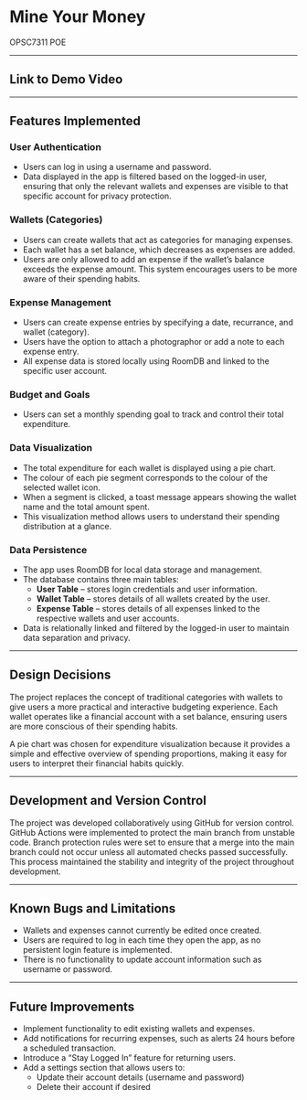 # Mine Your Money
OPSC7311 POE

---

## Link to Demo Video

---

## Features Implemented  

### User Authentication  
- Users can log in using a username and password.  
- Data displayed in the app is filtered based on the logged-in user, ensuring that only the relevant wallets and expenses are visible to that specific account for privacy protection.

### Wallets (Categories)  
- Users can create wallets that act as categories for managing expenses.  
- Each wallet has a set balance, which decreases as expenses are added.  
- Users are only allowed to add an expense if the wallet’s balance exceeds the expense amount. This system encourages users to be more aware of their spending habits.

### Expense Management  
- Users can create expense entries by specifying a date, recurrance, and wallet (category).  
- Users have the option to attach a photographor or add a note to each expense entry.  
- All expense data is stored locally using RoomDB and linked to the specific user account.

### Budget and Goals  
- Users can set a monthly spending goal to track and control their total expenditure.

### Data Visualization  
- The total expenditure for each wallet is displayed using a pie chart.  
- The colour of each pie segment corresponds to the colour of the selected wallet icon.  
- When a segment is clicked, a toast message appears showing the wallet name and the total amount spent.  
- This visualization method allows users to understand their spending distribution at a glance.

### Data Persistence  
- The app uses RoomDB for local data storage and management.  
- The database contains three main tables:  
  - **User Table** – stores login credentials and user information.  
  - **Wallet Table** – stores details of all wallets created by the user.  
  - **Expense Table** – stores details of all expenses linked to the respective wallets and user accounts.  
- Data is relationally linked and filtered by the logged-in user to maintain data separation and privacy.

---

## Design Decisions  
The project replaces the concept of traditional categories with wallets to give users a more practical and interactive budgeting experience. Each wallet operates like a financial account with a set balance, ensuring users are more conscious of their spending habits.  

A pie chart was chosen for expenditure visualization because it provides a simple and effective overview of spending proportions, making it easy for users to interpret their financial habits quickly.

---

## Development and Version Control  
The project was developed collaboratively using GitHub for version control. GitHub Actions were implemented to protect the main branch from unstable code. Branch protection rules were set to ensure that a merge into the main branch could not occur unless all automated checks passed successfully. This process maintained the stability and integrity of the project throughout development.

---

## Known Bugs and Limitations  
- Wallets and expenses cannot currently be edited once created.  
- Users are required to log in each time they open the app, as no persistent login feature is implemented.  
- There is no functionality to update account information such as username or password.  

---

## Future Improvements  
- Implement functionality to edit existing wallets and expenses.  
- Add notifications for recurring expenses, such as alerts 24 hours before a scheduled transaction.  
- Introduce a “Stay Logged In” feature for returning users.  
- Add a settings section that allows users to:  
  - Update their account details (username and password)  
  - Delete their account if desired  
